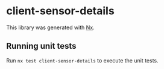 # client-sensor-details

This library was generated with [Nx](https://nx.dev).

## Running unit tests

Run `nx test client-sensor-details` to execute the unit tests.
